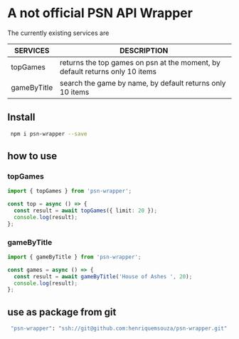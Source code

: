 
# A not official PSN API Wrapper 


The currently existing services are


| SERVICES|  DESCRIPTION|
|--|--|
| topGames  | returns the top games on psn at the moment, by default returns only 10 items  |
| gameByTitle  | search the game by name, by default returns only 10 items  |

## Install
```sh
 npm i psn-wrapper --save
 ```



## how to use
### topGames
```typescript
import { topGames } from 'psn-wrapper';

const top = async () => {
  const result = await topGames({ limit: 20 });
  console.log(result);
};

 ```

 ### gameByTitle
```typescript
import { gameByTitle } from 'psn-wrapper';

const games = async () => {
  const result = await gameByTitle('House of Ashes ', 20);
  console.log(result);
};
 ```

## use as package from git
```sh
 "psn-wrapper": "ssh://git@github.com:henriquemsouza/psn-wrapper.git"
 ```

